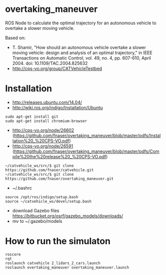 # overtaking_maneuver

ROS Node to calculate the optimal trajectory for an autonomous vehicle to overtake a slower moving vehicle.

Based on:
- T. Shamir, "How should an autonomous vehicle overtake a slower moving vehicle: design and analysis of an optimal trajectory," in IEEE Transactions on Automatic Control, vol. 49, no. 4, pp. 607-610, April 2004. doi: 10.1109/TAC.2004.825632
- http://cps-vo.org/group/CATVehicleTestbed

# Installation

 - http://releases.ubuntu.com/14.04/
 - http://wiki.ros.org/indigo/Installation/Ubuntu
```
sudo apt-get install git
sudo apt-get install chromium-browser
```
 - http://cps-vo.org/node/26602 (https://github.com/fnaser/overtaking_maneuver/blob/master/pdfs/Installation%20_%20CPS-VO.pdf)
 - http://cps-vo.org/node/26591 (https://github.com/fnaser/overtaking_maneuver/blob/master/pdfs/Compile%20the%20release%20_%20CPS-VO.pdf)
```
~/catvehicle_ws/src/$ git clone https://github.com/fnaser/catvehicle.git
~/catvehicle_ws/src/$ git clone https://github.com/fnaser/overtaking_maneuver.git
```
 - ~/.bashrc
```
source /opt/ros/indigo/setup.bash
source ~/catvehicle_ws/devel/setup.bash
```
 - download Gazebo files https://bitbucket.org/osrf/gazebo_models/downloads/
 - mv to ~/.gazebo/models

# How to run the simulaton

```
roscore
rqt
roslaunch catvehicle 2_lidars_2_cars.launch
roslaunch overtaking_maneuver overtaking_maneuver.launch
```
